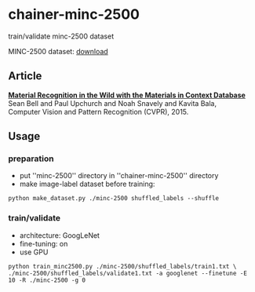 # chainer-minc-2500
train/validate minc-2500 dataset

MINC-2500 dataset: [download](http://opensurfaces.cs.cornell.edu/static/minc/minc-2500.tar.gz) 

## Article
**[Material Recognition in the Wild with the Materials in Context Database](http://opensurfaces.cs.cornell.edu/publications/minc/)**  
Sean Bell and Paul Upchurch and Noah Snavely and Kavita Bala,  
Computer Vision and Pattern Recognition (CVPR), 2015.

## Usage
### preparation
* put ''minc-2500'' directory in ''chainer-minc-2500'' directory
* make image-label dataset before training:
```
python make_dataset.py ./minc-2500 shuffled_labels --shuffle
```
### train/validate
* architecture: GoogLeNet
* fine-tuning: on
* use GPU
```
python train_minc2500.py ./minc-2500/shuffled_labels/train1.txt \
./minc-2500/shuffled_labels/validate1.txt -a googlenet --finetune -E 10 -R ./minc-2500 -g 0
```
